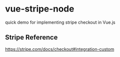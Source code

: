 # vue-stripe-node
quick demo for implementing stripe checkout in Vue.js


## Stripe Reference

https://stripe.com/docs/checkout#integration-custom 
